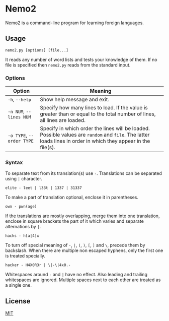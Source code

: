 # Nemo2

Nemo2 is a command-line program for learning foreign languages.

## Usage

``` shell
nemo2.py [options] [file...]
```

It reads any number of word lists and tests your knowledge of them. If no file is specified then `nemo2.py` reads from the standard input.

### Options

Option | Meaning |
--- | ---
`-h`, `--help` | Show help message and exit.
`-n NUM`, `--lines NUM` | Specify how many lines to load. If the value is greater than or equal to the total number of lines, all lines are loaded.
`-o TYPE`, `--order TYPE` | Specify in which order the lines will be loaded. Possible values are `random` and `file`. The latter loads lines in order in which they appear in the file(s).

### Syntax

To separate text from its translation(s) use `-`. Translations can be separated using `|` character.
```
elite - leet | l33t | 1337 | 31337
```
To make a part of translation optional, enclose it in parentheses.
```
own - pwn(age)
```
If the translations are mostly overlapping, merge them into one translation, enclose in square brackets the part of it which varies and separate alternations by `|`.
```
hacks - h[a|4]x
```
To turn off special meaning of `-`, `|`, `(`, `)`, `[`, `]` and `\`, precede them by backslash. When there are multiple non escaped hyphens, only the first one is treated specially.
```
hacker - H4X0R3r | \|-\|4x0.-
```
Whitespaces around `-` and `|` have no effect. Also leading and trailing whitespaces are ignored. Multiple spaces next to each other are treated as a single one.

## License

[MIT](https://github.com/wadiim/nemo2/blob/master/LICENSE)
